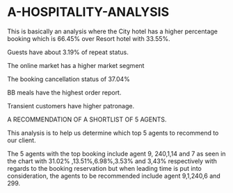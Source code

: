 # A-HOSPITALITY-ANALYSIS

This is basically an analysis where the City hotel has a higher percentage booking which is 66.45% over Resort hotel with 33.55%.

Guests have about  3.19% of repeat status.

The online market has a higher market segment

The booking cancellation status of 37.04%

BB meals have the highest order report.

Transient customers have higher patronage.

A RECOMMENDATION OF A SHORTLIST OF 5 AGENTS.

This analysis is to help us determine which top 5 agents  to recommend to our client.



The 5 agents with the top booking include agent 9, 240,1,14 and 7 as seen in the chart with 31.02% ,13.51%,6.98%,3.53% and 3,43% respectively with regards to the booking reservation but when leading time is put into consideration, the agents to be recommended  include agent 9,1,240,6 and 299.

